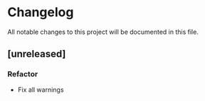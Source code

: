 # Changelog

All notable changes to this project will be documented in this file.

## [unreleased]

### Refactor

- Fix all warnings

<!-- generated by git-cliff -->
